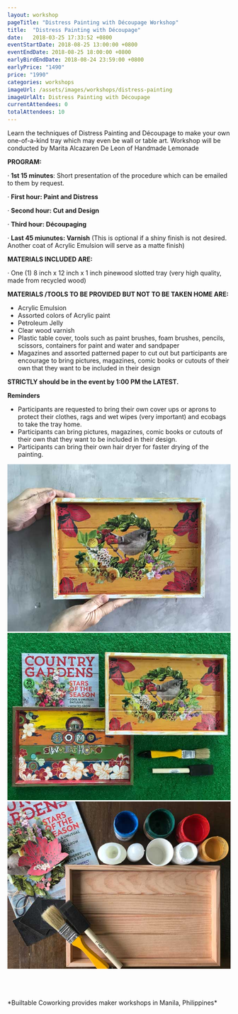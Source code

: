 ```yaml
---
layout: workshop
pageTitle: "Distress Painting with Découpage Workshop"
title:  "Distress Painting with Découpage"   
date:   2018-03-25 17:33:52 +0800
eventStartDate: 2018-08-25 13:00:00 +0800
eventEndDate: 2018-08-25 18:00:00 +0800
earlyBirdEndDate: 2018-08-24 23:59:00 +0800
earlyPrice: "1490"
price: "1990"
categories: workshops
imageUrl: /assets/images/workshops/distress-painting
imageUrlAlt: Distress Painting with Découpage
currentAttendees: 0
totalAttendees: 10
---
```

Learn the techniques of Distress Painting and Découpage to make your own one-of-a-kind tray which may even be wall or table art.
Workshop will be conducted by
Marita Alcazaren De Leon of Handmade Lemonade


**PROGRAM:**

· **1st 15 minutes**: Short presentation of the procedure which can be emailed to them by request.

· **First hour: Paint and Distress**

· **Second hour: Cut and Design**

· **Third hour: Découpaging**

· **Last 45 miunutes: Varnish** (This is optional if a shiny finish is not desired. Another coat of Acrylic Emulsion will serve as a matte finish)

**MATERIALS INCLUDED ARE:**

  · One (1) 8 inch x 12 inch x 1 inch pinewood slotted tray (very high quality, made from recycled wood)

**MATERIALS /TOOLS TO BE PROVIDED BUT NOT TO BE TAKEN HOME ARE:**

  - Acrylic Emulsion
  - Assorted colors of Acrylic paint
  - Petroleum Jelly
  - Clear wood varnish
  - Plastic table cover, tools such as paint brushes, foam brushes, pencils, scissors, containers for paint and water and sandpaper
  - Magazines and assorted patterned paper to cut out but participants are encourage to bring pictures, magazines, comic books or cutouts of their own that they want to be included in their design

**STRICTLY should be in the event by 1:00 PM the LATEST.**

**Reminders**

 -	Participants are requested to bring their own cover ups or aprons to protect their clothes, rags and wet wipes (very important) and ecobags to take the tray home.
 -	Participants can bring pictures, magazines, comic books or cutouts of their own that they want to be included in their design.
 -	Participants can bring their own hair dryer for faster drying of the painting.


![Distress Painting with Découpage Workshop](/assets/images/workshops/distress-painting/Distress-Painting-and-Decoupage-1.jpg "Distress Painting with Découpage Workshop")
![Distress Painting with Découpage Workshop](/assets/images/workshops/distress-painting/Distress-Painting-and-Decoupage-2.jpg "Distress Painting with Découpage Workshop")
![Distress Painting with Découpage Workshop](/assets/images/workshops/distress-painting/Distress-Painting-and-Decoupage-3.jpg "Distress Painting with Découpage Workshop")

<br>
<br>
<br>
*Builtable Coworking provides maker workshops in Manila, Philippines* 
